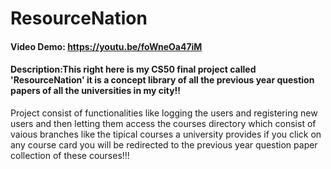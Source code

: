 # ResourceNation
#### Video Demo:  https://youtu.be/foWneOa47iM
#### Description:This right here is my CS50 final project called 'ResourceNation' it is a concept library of all the previous year question papers of all the universities in my city!!

Project consist of functionalities like logging the users and registering new users and then letting them access the courses directory which consist of vaious branches like the tipical courses a university provides if you click on any course card you will be redirected to the previous year question paper collection of these courses!!!
